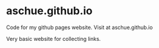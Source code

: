 # aschue.github.io
Code for my github pages website. Visit at aschue.github.io

Very basic website for collecting links. 
